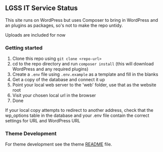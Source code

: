 ## LGSS IT Service Status

This site runs on WordPress but uses Composer to bring in WordPress and an plugins as packages, so's not to make the repo untidy.

Uploads are included for now

### Getting started

1. Clone this repo using `git clone <repo-url>`
1. cd to the repo directory and run `composer install` (this will download WordPress and any required plugins)
1. Create a `.env` file using `.env.example` as a template and fill in the blanks
1. Get a copy of the database and connect it up
1. Point your local web server to the 'web' folder, use that as the website root
1. Visit your chosen local url in the browser
1. Done

If your local copy attempts to redirect to another address, check that the wp_options table in the database and your .env file contain the correct settings for URL and WordPress URL

### Theme Development

For theme development see the theme [README](web/app/themes/lgss-digital-theme/readme.md) file.